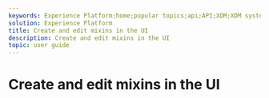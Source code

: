```yaml
---
keywords: Experience Platform;home;popular topics;api;API;XDM;XDM system;;experience data model;data model;ui;workspace;
solution: Experience Platform
title: Create and edit mixins in the UI
description: Create and edit mixins in the UI
topic: user guide
---
```


# Create and edit mixins in the UI